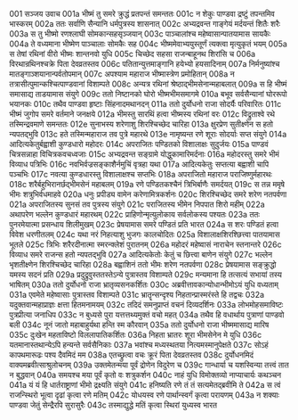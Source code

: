001  सञ्जय उवाच
001a भीष्मं तु समरे क्रुद्धं प्रतपन्तं समन्ततः
001c न शेकुः पाण्डवा द्रष्टुं तपन्तमिव भास्करम्
002a ततः सर्वाणि सैन्यानि धर्मपुत्रस्य शासनात्
002c अभ्यद्रवन्त गाङ्गेयं मर्दयन्तं शितैः शरैः
003a स तु भीष्मो रणश्लाघी सोमकान्सहसृञ्जयान्
003c पाञ्चालांश्च महेष्वासान्पातयामास सायकैः
004a ते वध्यमाना भीष्मेण पाञ्चालाः सोमकैः सह
004c भीष्ममेवाभ्ययुस्तूर्णं त्यक्त्वा मृत्युकृतं भयम्
005a स तेषां रथिनां वीरो भीष्मः शान्तनवो युधि
005c चिच्छेद सहसा राजन्बाहूनथ शिरांसि च
006a विरथान्रथिनश्चक्रे पिता देवव्रतस्तव
006c पतितान्युत्तमाङ्गानि हयेभ्यो हयसादिनाम्
007a निर्मनुष्यांश्च मातङ्गाञ्शयानान्पर्वतोपमान्
007c अपश्याम महाराज भीष्मास्त्रेण प्रमोहितान्
008a न तत्रासीत्पुमान्कश्चित्पाण्डवानां विशाम्पते
008c अन्यत्र रथिनां श्रेष्ठाद्भीमसेनान्महाबलात्
009a स हि भीष्मं समासाद्य ताडयामास संयुगे
009c ततो निष्टानको घोरो भीष्मभीमसमागमे
010a बभूव सर्वसैन्यानां घोररूपो भयानकः
010c तथैव पाण्डवा हृष्टाः सिंहनादमथानदन्
011a ततो दुर्योधनो राजा सोदर्यैः परिवारितः
011c भीष्मं जुगोप समरे वर्तमाने जनक्षये
012a भीमस्तु सारथिं हत्वा भीष्मस्य रथिनां वरः
012c विद्रुताश्वे रथे तस्मिन्द्रवमाणे समन्ततः
012e सुनाभस्य शरेणाशु शिरश्चिच्छेद चारिहा
013a क्षुरप्रेण सुतीक्ष्णेन स हतो न्यपतद्भुवि
013c हते तस्मिन्महाराज तव पुत्रे महारथे
013e नामृष्यन्त रणे शूराः सोदर्याः सप्त संयुगे
014a आदित्यकेतुर्बह्वाशी कुण्डधारो महोदरः
014c अपराजितः पण्डितको विशालाक्षः सुदुर्जयः
015a पाण्डवं चित्रसन्नाहा विचित्रकवचध्वजाः
015c अभ्यद्रवन्त सङ्ग्रामे योद्धुकामारिमर्दनाः
016a महोदरस्तु समरे भीमं विव्याध पत्रिभिः
016c नवभिर्वज्रसङ्काशैर्नमुचिं वृत्रहा यथा
017a आदित्यकेतुः सप्तत्या बह्वाशी चापि पञ्चभिः
017c नवत्या कुण्डधारस्तु विशालाक्षश्च सप्तभिः
018a अपराजितो महाराज पराजिष्णुर्महारथः
018c शरैर्बहुभिरानर्छद्भीमसेनं महाबलम्
019a रणे पण्डितकश्चैनं त्रिभिर्बाणैः समर्दयत्
019c स तन्न ममृषे भीमः शत्रुभिर्वधमाहवे
020a धनुः प्रपीड्य वामेन करेणामित्रकर्शनः
020c शिरश्चिच्छेद समरे शरेण नतपर्वणा
021a अपराजितस्य सुनसं तव पुत्रस्य संयुगे
021c पराजितस्य भीमेन निपपात शिरो महीम्
022a अथापरेण भल्लेन कुण्डधारं महारथम्
022c प्राहिणोन्मृत्युलोकाय सर्वलोकस्य पश्यतः
023a ततः पुनरमेयात्मा प्रसन्धाय शिलीमुखम्
023c प्रेषयामास समरे पण्डितं प्रति भारत
024a स शरः पण्डितं हत्वा विवेश धरणीतलम्
024c यथा नरं निहत्याशु भुजगः कालचोदितः
025a विशालाक्षशिरश्छित्त्वा पातयामास भूतले
025c त्रिभिः शरैरदीनात्मा स्मरन्क्लेशं पुरातनम्
026a महोदरं महेष्वासं नाराचेन स्तनान्तरे
026c विव्याध समरे राजन्स हतो न्यपतद्भुवि
027a आदित्यकेतोः केतुं च छित्त्वा बाणेन संयुगे
027c भल्लेन भृशतीक्ष्णेन शिरश्चिच्छेद चारिहा
028a बह्वाशिनं ततो भीमः शरेण नतपर्वणा
028c प्रेषयामास सङ्क्रुद्धो यमस्य सदनं प्रति
029a प्रदुद्रुवुस्ततस्तेऽन्ये पुत्रास्तव विशाम्पते
029c मन्यमाना हि तत्सत्यं सभायां तस्य भाषितम्
030a ततो दुर्योधनो राजा भ्रातृव्यसनकर्शितः
030c अब्रवीत्तावकान्योधान्भीमोऽयं युधि वध्यताम्
031a एवमेते महेष्वासाः पुत्रास्तव विशाम्पते
031c भ्रातॄन्सन्दृश्य निहतान्प्रास्मरंस्ते हि तद्वचः
032a यदुक्तवान्महाप्राज्ञः क्षत्ता हितमनामयम्
032c तदिदं समनुप्राप्तं वचनं दिव्यदर्शिनः
033a लोभमोहसमाविष्टः पुत्रप्रीत्या जनाधिप
033c न बुध्यसे पुरा यत्तत्तथ्यमुक्तं वचो महत्
034a तथैव हि वधार्थाय पुत्राणां पाण्डवो बली
034c नूनं जातो महाबाहुर्यथा हन्ति स्म कौरवान्
035a ततो दुर्योधनो राजा भीष्ममासाद्य मारिष
035c दुःखेन महताविष्टो विललापातिकर्शितः
036a निहता भ्रातरः शूरा भीमसेनेन मे युधि
036c यतमानास्तथान्येऽपि हन्यन्ते सर्वसैनिकाः
037a भवांश्च मध्यस्थतया नित्यमस्मानुपेक्षते
037c सोऽहं कापथमारूढः पश्य दैवमिदं मम
038a एतच्छ्रुत्वा वचः क्रूरं पिता देवव्रतस्तव
038c दुर्योधनमिदं वाक्यमब्रवीत्साश्रुलोचनम्
039a उक्तमेतन्मया पूर्वं द्रोणेन विदुरेण च
039c गान्धार्या च यशस्विन्या तत्त्वं तात न बुद्धवान्
040a समयश्च मया पूर्वं कृतो वः शत्रुकर्शन
040c नाहं युधि विमोक्तव्यो नाप्याचार्यः कथञ्चन
041a यं यं हि धार्तराष्ट्राणां भीमो द्रक्ष्यति संयुगे
041c हनिष्यति रणे तं तं सत्यमेतद्ब्रवीमि ते
042a स त्वं राजन्स्थिरो भूत्वा दृढां कृत्वा रणे मतिम्
042c योधयस्व रणे पार्थान्स्वर्गं कृत्वा परायणम्
043a न शक्याः पाण्डवा जेतुं सेन्द्रैरपि सुरासुरैः
043c तस्माद्युद्धे मतिं कृत्वा स्थिरां युध्यस्व भारत

